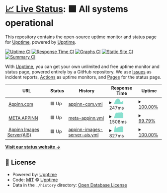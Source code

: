 # [📈 Live Status](https://status.appinn.com): <!--live status--> **🟩 All systems operational**

This repository contains the open-source uptime monitor and status page for [Upptime](https://upptime.js.org), powered by [Upptime](https://github.com/upptime/upptime).

[![Uptime CI](https://github.com/scavin/appinnuptime/workflows/Uptime%20CI/badge.svg)](https://github.com/scavin/appinnuptime/actions?query=workflow%3A%22Uptime+CI%22)
[![Response Time CI](https://github.com/scavin/appinnuptime/workflows/Response%20Time%20CI/badge.svg)](https://github.com/scavin/appinnuptime/actions?query=workflow%3A%22Response+Time+CI%22)
[![Graphs CI](https://github.com/scavin/appinnuptime/workflows/Graphs%20CI/badge.svg)](https://github.com/scavin/appinnuptime/actions?query=workflow%3A%22Graphs+CI%22)
[![Static Site CI](https://github.com/scavin/appinnuptime/workflows/Static%20Site%20CI/badge.svg)](https://github.com/scavin/appinnuptime/actions?query=workflow%3A%22Static+Site+CI%22)
[![Summary CI](https://github.com/scavin/appinnuptime/workflows/Summary%20CI/badge.svg)](https://github.com/scavin/appinnuptime/actions?query=workflow%3A%22Summary+CI%22)

With [Upptime](https://upptime.js.org), you can get your own unlimited and free uptime monitor and status page, powered entirely by a GitHub repository. We use [Issues](https://github.com/upptime/upptime/issues) as incident reports, [Actions](https://github.com/scavin/appinnuptime/actions) as uptime monitors, and [Pages](https://status.appinn.com) for the status page.

<!--start: status pages-->
<!-- This summary is generated by Upptime (https://github.com/upptime/upptime) -->
<!-- Do not edit this manually, your changes will be overwritten -->
<!-- prettier-ignore -->
| URL | Status | History | Response Time | Uptime |
| --- | ------ | ------- | ------------- | ------ |
| <img alt="" src="https://favicons.githubusercontent.com/www.appinn.com" height="13"> [Appinn.com](https://www.appinn.com) | 🟩 Up | [appinn-com.yml](https://github.com/scavin/appinnuptime/commits/HEAD/history/appinn-com.yml) | <details><summary><img alt="Response time graph" src="./graphs/appinn-com/response-time-week.png" height="20"> 247ms</summary><br><a href="https://status.appinn.com/history/appinn-com"><img alt="Response time 221" src="https://img.shields.io/endpoint?url=https%3A%2F%2Fraw.githubusercontent.com%2Fscavin%2Fappinnuptime%2FHEAD%2Fapi%2Fappinn-com%2Fresponse-time.json"></a><br><a href="https://status.appinn.com/history/appinn-com"><img alt="24-hour response time 224" src="https://img.shields.io/endpoint?url=https%3A%2F%2Fraw.githubusercontent.com%2Fscavin%2Fappinnuptime%2FHEAD%2Fapi%2Fappinn-com%2Fresponse-time-day.json"></a><br><a href="https://status.appinn.com/history/appinn-com"><img alt="7-day response time 247" src="https://img.shields.io/endpoint?url=https%3A%2F%2Fraw.githubusercontent.com%2Fscavin%2Fappinnuptime%2FHEAD%2Fapi%2Fappinn-com%2Fresponse-time-week.json"></a><br><a href="https://status.appinn.com/history/appinn-com"><img alt="30-day response time 223" src="https://img.shields.io/endpoint?url=https%3A%2F%2Fraw.githubusercontent.com%2Fscavin%2Fappinnuptime%2FHEAD%2Fapi%2Fappinn-com%2Fresponse-time-month.json"></a><br><a href="https://status.appinn.com/history/appinn-com"><img alt="1-year response time 221" src="https://img.shields.io/endpoint?url=https%3A%2F%2Fraw.githubusercontent.com%2Fscavin%2Fappinnuptime%2FHEAD%2Fapi%2Fappinn-com%2Fresponse-time-year.json"></a></details> | <details><summary><a href="https://status.appinn.com/history/appinn-com">100.00%</a></summary><a href="https://status.appinn.com/history/appinn-com"><img alt="All-time uptime 100.00%" src="https://img.shields.io/endpoint?url=https%3A%2F%2Fraw.githubusercontent.com%2Fscavin%2Fappinnuptime%2FHEAD%2Fapi%2Fappinn-com%2Fuptime.json"></a><br><a href="https://status.appinn.com/history/appinn-com"><img alt="24-hour uptime 100.00%" src="https://img.shields.io/endpoint?url=https%3A%2F%2Fraw.githubusercontent.com%2Fscavin%2Fappinnuptime%2FHEAD%2Fapi%2Fappinn-com%2Fuptime-day.json"></a><br><a href="https://status.appinn.com/history/appinn-com"><img alt="7-day uptime 100.00%" src="https://img.shields.io/endpoint?url=https%3A%2F%2Fraw.githubusercontent.com%2Fscavin%2Fappinnuptime%2FHEAD%2Fapi%2Fappinn-com%2Fuptime-week.json"></a><br><a href="https://status.appinn.com/history/appinn-com"><img alt="30-day uptime 100.00%" src="https://img.shields.io/endpoint?url=https%3A%2F%2Fraw.githubusercontent.com%2Fscavin%2Fappinnuptime%2FHEAD%2Fapi%2Fappinn-com%2Fuptime-month.json"></a><br><a href="https://status.appinn.com/history/appinn-com"><img alt="1-year uptime 100.00%" src="https://img.shields.io/endpoint?url=https%3A%2F%2Fraw.githubusercontent.com%2Fscavin%2Fappinnuptime%2FHEAD%2Fapi%2Fappinn-com%2Fuptime-year.json"></a></details>
| <img alt="" src="https://favicons.githubusercontent.com/meta.appinn.net" height="13"> [META.APPINN](https://meta.appinn.net) | 🟩 Up | [meta-appinn.yml](https://github.com/scavin/appinnuptime/commits/HEAD/history/meta-appinn.yml) | <details><summary><img alt="Response time graph" src="./graphs/meta-appinn/response-time-week.png" height="20"> 1508ms</summary><br><a href="https://status.appinn.com/history/meta-appinn"><img alt="Response time 1734" src="https://img.shields.io/endpoint?url=https%3A%2F%2Fraw.githubusercontent.com%2Fscavin%2Fappinnuptime%2FHEAD%2Fapi%2Fmeta-appinn%2Fresponse-time.json"></a><br><a href="https://status.appinn.com/history/meta-appinn"><img alt="24-hour response time 1542" src="https://img.shields.io/endpoint?url=https%3A%2F%2Fraw.githubusercontent.com%2Fscavin%2Fappinnuptime%2FHEAD%2Fapi%2Fmeta-appinn%2Fresponse-time-day.json"></a><br><a href="https://status.appinn.com/history/meta-appinn"><img alt="7-day response time 1508" src="https://img.shields.io/endpoint?url=https%3A%2F%2Fraw.githubusercontent.com%2Fscavin%2Fappinnuptime%2FHEAD%2Fapi%2Fmeta-appinn%2Fresponse-time-week.json"></a><br><a href="https://status.appinn.com/history/meta-appinn"><img alt="30-day response time 1543" src="https://img.shields.io/endpoint?url=https%3A%2F%2Fraw.githubusercontent.com%2Fscavin%2Fappinnuptime%2FHEAD%2Fapi%2Fmeta-appinn%2Fresponse-time-month.json"></a><br><a href="https://status.appinn.com/history/meta-appinn"><img alt="1-year response time 1734" src="https://img.shields.io/endpoint?url=https%3A%2F%2Fraw.githubusercontent.com%2Fscavin%2Fappinnuptime%2FHEAD%2Fapi%2Fmeta-appinn%2Fresponse-time-year.json"></a></details> | <details><summary><a href="https://status.appinn.com/history/meta-appinn">99.79%</a></summary><a href="https://status.appinn.com/history/meta-appinn"><img alt="All-time uptime 99.81%" src="https://img.shields.io/endpoint?url=https%3A%2F%2Fraw.githubusercontent.com%2Fscavin%2Fappinnuptime%2FHEAD%2Fapi%2Fmeta-appinn%2Fuptime.json"></a><br><a href="https://status.appinn.com/history/meta-appinn"><img alt="24-hour uptime 100.00%" src="https://img.shields.io/endpoint?url=https%3A%2F%2Fraw.githubusercontent.com%2Fscavin%2Fappinnuptime%2FHEAD%2Fapi%2Fmeta-appinn%2Fuptime-day.json"></a><br><a href="https://status.appinn.com/history/meta-appinn"><img alt="7-day uptime 99.79%" src="https://img.shields.io/endpoint?url=https%3A%2F%2Fraw.githubusercontent.com%2Fscavin%2Fappinnuptime%2FHEAD%2Fapi%2Fmeta-appinn%2Fuptime-week.json"></a><br><a href="https://status.appinn.com/history/meta-appinn"><img alt="30-day uptime 99.90%" src="https://img.shields.io/endpoint?url=https%3A%2F%2Fraw.githubusercontent.com%2Fscavin%2Fappinnuptime%2FHEAD%2Fapi%2Fmeta-appinn%2Fuptime-month.json"></a><br><a href="https://status.appinn.com/history/meta-appinn"><img alt="1-year uptime 99.81%" src="https://img.shields.io/endpoint?url=https%3A%2F%2Fraw.githubusercontent.com%2Fscavin%2Fappinnuptime%2FHEAD%2Fapi%2Fmeta-appinn%2Fuptime-year.json"></a></details>
| <img alt="" src="https://favicons.githubusercontent.com/img3.appinn.net" height="13"> [Appinn Images Server(AIS)](https://img3.appinn.net) | 🟩 Up | [appinn-images-server-ais.yml](https://github.com/scavin/appinnuptime/commits/HEAD/history/appinn-images-server-ais.yml) | <details><summary><img alt="Response time graph" src="./graphs/appinn-images-server-ais/response-time-week.png" height="20"> 827ms</summary><br><a href="https://status.appinn.com/history/appinn-images-server-ais"><img alt="Response time 902" src="https://img.shields.io/endpoint?url=https%3A%2F%2Fraw.githubusercontent.com%2Fscavin%2Fappinnuptime%2FHEAD%2Fapi%2Fappinn-images-server-ais%2Fresponse-time.json"></a><br><a href="https://status.appinn.com/history/appinn-images-server-ais"><img alt="24-hour response time 820" src="https://img.shields.io/endpoint?url=https%3A%2F%2Fraw.githubusercontent.com%2Fscavin%2Fappinnuptime%2FHEAD%2Fapi%2Fappinn-images-server-ais%2Fresponse-time-day.json"></a><br><a href="https://status.appinn.com/history/appinn-images-server-ais"><img alt="7-day response time 827" src="https://img.shields.io/endpoint?url=https%3A%2F%2Fraw.githubusercontent.com%2Fscavin%2Fappinnuptime%2FHEAD%2Fapi%2Fappinn-images-server-ais%2Fresponse-time-week.json"></a><br><a href="https://status.appinn.com/history/appinn-images-server-ais"><img alt="30-day response time 880" src="https://img.shields.io/endpoint?url=https%3A%2F%2Fraw.githubusercontent.com%2Fscavin%2Fappinnuptime%2FHEAD%2Fapi%2Fappinn-images-server-ais%2Fresponse-time-month.json"></a><br><a href="https://status.appinn.com/history/appinn-images-server-ais"><img alt="1-year response time 902" src="https://img.shields.io/endpoint?url=https%3A%2F%2Fraw.githubusercontent.com%2Fscavin%2Fappinnuptime%2FHEAD%2Fapi%2Fappinn-images-server-ais%2Fresponse-time-year.json"></a></details> | <details><summary><a href="https://status.appinn.com/history/appinn-images-server-ais">100.00%</a></summary><a href="https://status.appinn.com/history/appinn-images-server-ais"><img alt="All-time uptime 99.99%" src="https://img.shields.io/endpoint?url=https%3A%2F%2Fraw.githubusercontent.com%2Fscavin%2Fappinnuptime%2FHEAD%2Fapi%2Fappinn-images-server-ais%2Fuptime.json"></a><br><a href="https://status.appinn.com/history/appinn-images-server-ais"><img alt="24-hour uptime 100.00%" src="https://img.shields.io/endpoint?url=https%3A%2F%2Fraw.githubusercontent.com%2Fscavin%2Fappinnuptime%2FHEAD%2Fapi%2Fappinn-images-server-ais%2Fuptime-day.json"></a><br><a href="https://status.appinn.com/history/appinn-images-server-ais"><img alt="7-day uptime 100.00%" src="https://img.shields.io/endpoint?url=https%3A%2F%2Fraw.githubusercontent.com%2Fscavin%2Fappinnuptime%2FHEAD%2Fapi%2Fappinn-images-server-ais%2Fuptime-week.json"></a><br><a href="https://status.appinn.com/history/appinn-images-server-ais"><img alt="30-day uptime 100.00%" src="https://img.shields.io/endpoint?url=https%3A%2F%2Fraw.githubusercontent.com%2Fscavin%2Fappinnuptime%2FHEAD%2Fapi%2Fappinn-images-server-ais%2Fuptime-month.json"></a><br><a href="https://status.appinn.com/history/appinn-images-server-ais"><img alt="1-year uptime 99.99%" src="https://img.shields.io/endpoint?url=https%3A%2F%2Fraw.githubusercontent.com%2Fscavin%2Fappinnuptime%2FHEAD%2Fapi%2Fappinn-images-server-ais%2Fuptime-year.json"></a></details>

<!--end: status pages-->

[**Visit our status website →**](https://status.appinn.com)

## 📄 License

- Powered by: [Upptime](https://github.com/upptime/upptime)
- Code: [MIT](./LICENSE) © [Upptime](https://upptime.js.org)
- Data in the `./history` directory: [Open Database License](https://opendatacommons.org/licenses/odbl/1-0/)
